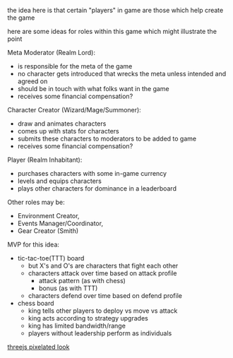 the idea here is that certain "players" in game are those which help create the game

here are some ideas for roles within this game which might illustrate the point

Meta Moderator (Realm Lord):
- is responsible for the meta of the game
- no character gets introduced that wrecks the meta unless intended and agreed on
- should be in touch with what folks want in the game
- receives some financial compensation?

Character Creator (Wizard/Mage/Summoner):
- draw and animates characters
- comes up with stats for characters
- submits these characters to moderators to be added to game
- receives some financial compensation?

Player (Realm Inhabitant):
- purchases characters with some in-game currency
- levels and equips characters
- plays other characters for dominance in a leaderboard

Other roles may be:
- Environment Creator,
- Events Manager/Coordinator,
- Gear Creator (Smith)


MVP for this idea:
- tic-tac-toe(TTT) board
    - but X's and O's are characters that fight each other
    - characters attack over time based on attack profile
        - attack pattern (as with chess)
        - bonus (as with TTT)
    - characters defend over time based on defend profile
- chess board
    - king tells other players to deploy vs move vs attack
    - king acts according to strategy upgrades
    - king has limited bandwidth/range
    - players without leadership perform as individuals


[threejs pixelated look](https://joooooo308.medium.com/three-js-pixelated-lo-fi-energy-look-298b8dc3eaad)

